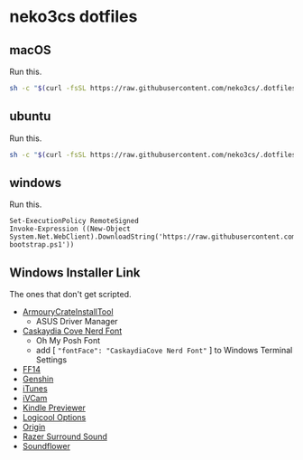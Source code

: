 # neko3cs dotfiles

## macOS

Run this.

```sh
sh -c "$(curl -fsSL https://raw.githubusercontent.com/neko3cs/.dotfiles/master/macOS-bootstrap.sh)"
```

## ubuntu

Run this.

```sh
sh -c "$(curl -fsSL https://raw.githubusercontent.com/neko3cs/.dotfiles/master/ubuntu-bootstrap.sh)"
```

## windows

Run this.

```pwsh
Set-ExecutionPolicy RemoteSigned
Invoke-Expression ((New-Object System.Net.WebClient).DownloadString('https://raw.githubusercontent.com/neko3cs/.dotfiles/master/windows-bootstrap.ps1'))
```

## Windows Installer Link

The ones that don't get scripted.

- [ArmouryCrateInstallTool](https://www.asus.com/supportonly/Armoury%20Crate/HelpDesk_Download/)
    - ASUS Driver Manager
- [Caskaydia Cove Nerd Font](https://www.nerdfonts.com/font-downloads)
    - Oh My Posh Font
    - add [ `"fontFace": "CaskaydiaCove Nerd Font"` ] to Windows Terminal Settings
- [FF14](https://www.finalfantasyxiv.com/freetrial/download/)
- [Genshin](https://genshin.mihoyo.com/ja/download)
- [iTunes](https://support.apple.com/ja-jp/HT210384)
- [iVCam](https://www.e2esoft.com/ivcam/)
- [Kindle Previewer](https://kdp.amazon.co.jp/ja_JP/help/topic/G202131170)
- [Logicool Options](https://www.logicool.co.jp/ja-jp/product/options)
- [Origin](https://www.origin.com/jpn/ja-jp/store/download)
- [Razer Surround Sound](https://www2.razer.com/jp-jp/7.1-surround-sound)
- [Soundflower](https://github.com/mattingalls/Soundflower)
